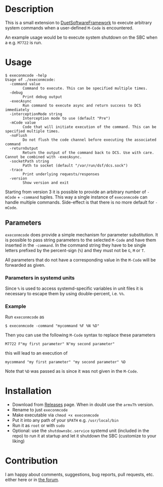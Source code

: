 # Description
This is a small extension to [DuetSoftwareFramework](https://github.com/Duet3D/DuetSoftwareFramework)
to execute arbitrary system commands when a user-defined `M-Code` is encountered.

An example usage would be to execute system shutdown on the SBC when a e.g. `M7722` is run.

# Usage
```
$ execonmcode -help
Usage of ./execonmcode:
  -command value
        Command to execute. This can be specified multiple times.
  -debug
        Print debug output
  -execAsync
        Run command to execute async and return success to DCS immediately
  -interceptionMode string
        Interception mode to use (default "Pre")
  -mCode value
        Code that will initiate execution of the command. This can be specified multiple times.
  -noFlush
        Do not flush the code channel before executing the associated command
  -returnOutput
        Return the output of the command back to DCS. Use with care. Cannot be combined with -execAsync.
  -socketPath string
        Path to socket (default "/var/run/dsf/dcs.sock")
  -trace
        Print underlying requests/responses
  -version
        Show version and exit
```

Starting from version 3 it is possible to provide an arbitrary number of `-mCode` + `-command` tuples. This way a
single instance of `execonmcode` can handle multiple commands. Side-effect is that there is no more default for `-mCode`.

## Parameters
`execonmcode` does provide a simple mechanism for parameter substitution. It is possible to pass string parameters to the
selected `M-Code` and have them inserted in the `-command`. In the command string they have to be single letters prefixed by
the percent-sign (`%`) and they must not be `G`, `M` or `T`.

All parameters that do not have a corresponding value in the `M-Code` will be forwarded as given.

### Parameters in systemd units
Since `%` is used to access systemd-specific variables in unit files it is
necessary to escape them by using double-percent, i.e. `%%`.

### Example
Run `execonmcode` as
```
$ execonmcode -command "mycommand %F %N %D"
```
Then you can use the following `M-Code` syntax to replace these parameters
```
M7722 F"my first parameter" N"my second parameter"
```
this will lead to an execution of
```
mycommand "my first parameter" "my second parameter" %D
```
Note that `%D` was passed as is since it was not given in the `M-Code`.

# Installation
* Download from [Releases](https://github.com/wilriker/execonmcode/releases) page. When in doubt use the `armv7h` version.
* Rename to just `execonmcode`
* Make executable via `chmod +x execonmcode`
* Put it into any path of your `$PATH` e.g. `/usr/local/bin`
* Run it as `root` or with `sudo`
* Optional: use the `shutdownsbc.service` systemd unit (included in the repo) to run it at startup and let it shutdown the SBC (customize to your liking)

# Contribution
I am happy about comments, suggestions, bug reports, pull requests, etc. either here or in [the forum](https://forum.duet3d.com/topic/13194).
